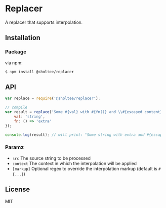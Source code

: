 # Replacer

A replacer that supports interpolation.

## Installation

### Package

via npm:

```bash
$ npm install @sholtee/replacer
```

## API

```js
var replace = require('@sholtee/replacer');

// compile
var result = replace('Some #{val} with #{fn()} and \\#{escaped content}.', {
    val: 'string',
    fn: () => 'extra'
});

console.log(result); // will print: "Some string with extra and #{escaped content}."
```

### Paramz

 - `src`  The source string to be processed
 - `context`  The context in which the interpolation will be applied
 - `[markup]` Optional regex to override the interpolation markup (default is `#{...}`)
 
## License

MIT